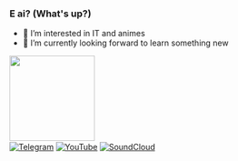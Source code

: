 ### E ai? (What's up?)

- 👀 I’m interested in IT and animes
- 🌱 I’m currently looking forward to learn something new

<div>
  <img height="150em" src="https://github-readme-stats.vercel.app/api/top-langs/?username=iamshiuba&layout=donut&theme=dark"/>
</div>
<div>
  <a href="https://t.me/iamshiuba" target="_blank"><img align="center" alt="Telegram" src="https://img.shields.io/badge/Telegram-2CA5E0?style=for-the-badge&logo=telegram&logoColor=white"/></a>
  <a href="https://youtube.com/@iamshiuba" target="_blank"><img align="center" alt="YouTube" src="https://img.shields.io/badge/YouTube-FF0000?style=for-the-badge&logo=youtube&logoColor=white"/></a>
  <a href="https://soundcloud.com/iamshiuba" target="_blank"><img align="center" alt="SoundCloud" src="https://img.shields.io/badge/SoundCloud-FF3300?style=for-the-badge&logo=soundcloud&logoColor=white"/></a>
</div>
